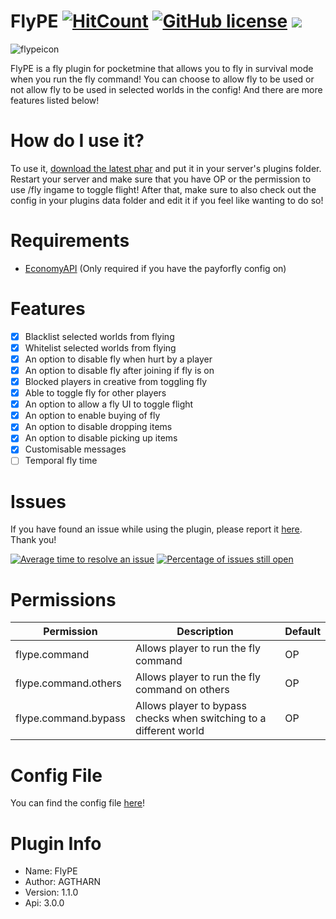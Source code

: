 # FlyPE [![HitCount](http://hits.dwyl.com/AGTHARN/FlyPE/master.svg)](http://hits.dwyl.com/AGTHARN/FlyPE/master) [![GitHub license](https://img.shields.io/github/license/AGTHARN/FlyPE)](https://github.com/AGTHARN/FlyPE/blob/master/LICENSE) [![](https://poggit.pmmp.io/shield.state/FlyPE)](https://poggit.pmmp.io/p/FlyPE)
![flypeicon](https://user-images.githubusercontent.com/63234276/82717419-895d2380-9cce-11ea-9d7e-0981d91c75fa.jpg)

FlyPE is a fly plugin for pocketmine that allows you to fly in survival mode when you run the fly command! You can choose to allow fly to be used or not allow fly to be used in selected worlds in the config! And there are more features listed below!

# How do I use it?
To use it, [download the latest phar](https://poggit.pmmp.io/ci/AGTHARN/FlyPE/FlyPE) and put it in your server's plugins folder. Restart your server and make sure that you have OP or the permission to use /fly ingame to toggle flight! After that, make sure to also check out the config in your plugins data folder and edit it if you feel like wanting to do so!

# Requirements
+ [EconomyAPI](https://poggit.pmmp.io/p/EconomyAPI/5.7.2)
(Only required if you have the payforfly config on)

# Features
- [x] Blacklist selected worlds from flying
- [x] Whitelist selected worlds from flying
- [x] An option to disable fly when hurt by a player
- [x] An option to disable fly after joining if fly is on
- [x] Blocked players in creative from toggling fly
- [x] Able to toggle fly for other players
- [x] An option to allow a fly UI to toggle flight
- [x] An option to enable buying of fly
- [x] An option to disable dropping items
- [x] An option to disable picking up items
- [x] Customisable messages
- [ ] Temporal fly time

# Issues
If you have found an issue while using the plugin, please report it [here](https://github.com/AGTHARN/FlyPE/issues). Thank you!

[![Average time to resolve an issue](http://isitmaintained.com/badge/resolution/AGTHARN/FlyPE.svg)](http://isitmaintained.com/project/AGTHARN/FlyPE "Average time to resolve an issue") [![Percentage of issues still open](http://isitmaintained.com/badge/open/AGTHARN/FlyPE.svg)](http://isitmaintained.com/project/AGTHARN/FlyPE "Percentage of issues still open")

# Permissions

Permission           | Description                                                        | Default |
-------------------- | ------------------------------------------------------------------ | ------- |
flype.command        | Allows player to run the fly command                               | OP      |
flype.command.others | Allows player to run the fly command on others                     | OP      |
flype.command.bypass | Allows player to bypass checks when switching to a different world | OP      |

# Config File
You can find the config file [here](https://github.com/AGTHARN/FlyPE/blob/master/resources/config.yml)!

# Plugin Info
+ Name: FlyPE
+ Author: AGTHARN
+ Version: 1.1.0
+ Api: 3.0.0
